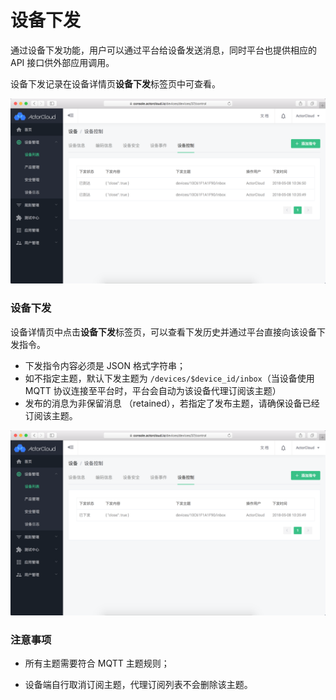 # 设备下发

通过设备下发功能，用户可以通过平台给设备发送消息，同时平台也提供相应的 API 接口供外部应用调用。

设备下发记录在设备详情页**设备下发**标签页中可查看。

![](/assets/downstream_device.png)


### 设备下发

设备详情页中点击**设备下发**标签页，可以查看下发历史并通过平台直接向该设备下发指令。

- 下发指令内容必须是 JSON 格式字符串；
- 如不指定主题，默认下发主题为 `/devices/$device_id/inbox`（当设备使用 MQTT 协议连接至平台时，平台会自动为该设备代理订阅该主题）
- 发布的消息为非保留消息 （retained），若指定了发布主题，请确保设备已经订阅该主题。

![](/assets/device_publish.png)

### 注意事项

- 所有主题需要符合 MQTT 主题规则；

- 设备端自行取消订阅主题，代理订阅列表不会删除该主题。

